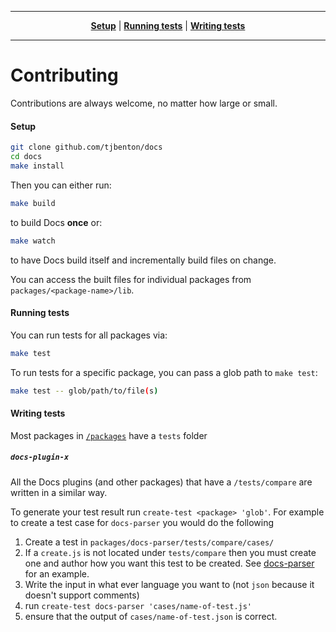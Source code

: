 <!-- # NOTE: DO NOT OPEN ISSUES FOR QUESTIONS AND SUPPORT. SEE THE README FOR MORE INFO. -->

----

<p align="center">
   <strong><a href="#setup">Setup</a></strong>
   |
   <strong><a href="#running-tests">Running tests</a></strong>
   |
   <strong><a href="#writing-tests">Writing tests</a></strong>
</p>

----

# Contributing

Contributions are always welcome, no matter how large or small.


#### Setup

```bash
git clone github.com/tjbenton/docs
cd docs
make install
```

Then you can either run:

```bash
make build
```

to build Docs **once** or:

```bash
make watch
```

to have Docs build itself and incrementally build files on change.

You can access the built files for individual packages from `packages/<package-name>/lib`.

#### Running tests

You can run tests for all packages via:

```bash
make test
```

To run tests for a specific package, you can pass a glob path to `make test`:

```bash
make test -- glob/path/to/file(s)
```


#### Writing tests

Most packages in [`/packages`](/packages) have a `tests` folder

##### `docs-plugin-x`

All the Docs plugins (and other packages) that have a `/tests/compare` are written in a similar way.

To generate your test result run `create-test <package> 'glob'`. For example to create a test case for `docs-parser` you would do the following

  1. Create a test in `packages/docs-parser/tests/compare/cases/`
  2. If a `create.js` is not located under `tests/compare` then you must create one and author how you want this test to be created. See [docs-parser](/packages/docs-parser/tests/compare/create.js) for an example.
  3. Write the input in what ever language you want to (not `json` because it doesn't support comments)
  4. run `create-test docs-parser 'cases/name-of-test.js'`
  5. ensure that the output of `cases/name-of-test.json` is correct.
